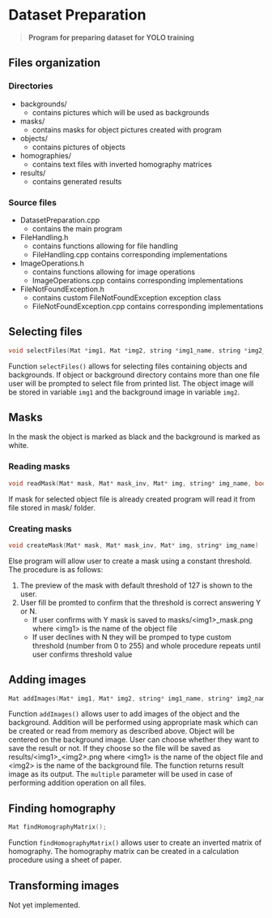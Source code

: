 # Dataset Preparation
> **Program for preparing dataset for YOLO training**

## Files organization
### Directories
* backgrounds/
  * contains pictures which will be used as backgrounds
* masks/
  * contains masks for object pictures created with program
* objects/
  * contains pictures of objects
* homographies/
  * contains text files with inverted homography matrices
* results/
  * contains generated results
### Source files
* DatasetPreparation.cpp
  * contains the main program
* FileHandling.h
  * contains functions allowing for file handling
  * FileHandling.cpp contains corresponding implementations
* ImageOperations.h
  * contains functions allowing for image operations
  * ImageOperations.cpp contains corresponding implementations
* FileNotFoundException.h
  * contains custom FileNotFoundException exception class
  * FileNotFoundException.cpp contains corresponding implementations

## Selecting files
```c++
void selectFiles(Mat *img1, Mat *img2, string *img1_name, string *img2_name, bool *multiple)
```

Function `selectFiles()` allows for selecting files containing objects and backgrounds.
If object or background directory contains more than one file user will be prompted to select file from printed list.
The object image will be stored in variable `img1` and the background image in variable `img2`.

## Masks
In the mask the object is marked as black and the background is marked as white.
### Reading masks
```c++
void readMask(Mat* mask, Mat* mask_inv, Mat* img, string* img_name, bool show)
```

If mask for selected object file is already created program will read it from file stored in mask/ folder. 
### Creating masks
```c++
void createMask(Mat* mask, Mat* mask_inv, Mat* img, string* img_name)
```

Else program will allow user to create a mask using a constant threshold.
The procedure is as follows:
1. The preview of the mask with default threshold of 127 is shown to the user.
2. User fill be promted to confirm that the threshold is correct answering Y or N.
    * If user confirms with Y mask is saved to masks/\<img1\>_mask.png where \<img1\> is the name of the object file
    * If user declines with N they will be promped to type custom threshold (number from 0 to 255) and whole procedure repeats until user confirms threshold value
  
## Adding images
```c++
Mat addImages(Mat* img1, Mat* img2, string* img1_name, string* img2_name, bool* multiple)
```

Function `addImages()` allows user to add images of the object and the background. Addition will be performed using appropriate mask which can be created or read from memory as described above. Object will be centered on the background image.
User can choose whether they want to save the result or not. If they choose so the file will be saved as results/\<img1\>_\<img2\>.png where \<img1\> is the name of the object file and \<img2\> is the name of the background file.
The function returns result image as its output.
The `multiple` parameter will be used in case of performing addition operation on all files.
  
## Finding homography
```c++
Mat findHomographyMatrix();
```

Function `findHomographyMatrix()` allows user to create an inverted matrix of homography. 
The homography matrix can be created in a calculation procedure using a sheet of paper.
 
## Transforming images
Not yet implemented.
